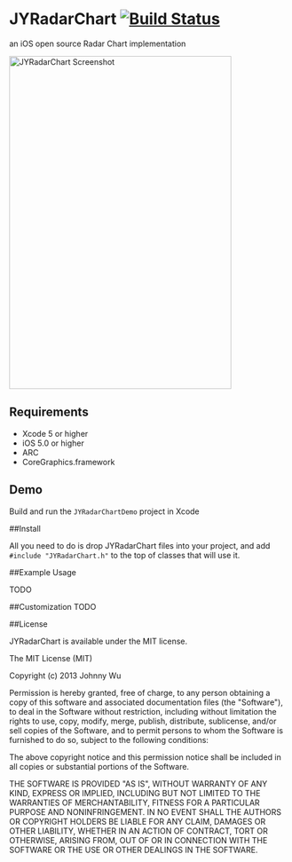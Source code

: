 # JYRadarChart [![Build Status](https://travis-ci.org/johnnywjy/JYRadarChart.png)](https://travis-ci.org/johnnywjy/JYRadarChart)


an iOS open source Radar Chart implementation


<img src="https://github.com/johnnywjy/JYRadarChart/blob/master/screenshots/screenshot_1.png" alt="JYRadarChart Screenshot" width="400" height="600" />


## Requirements
* Xcode 5 or higher
* iOS 5.0 or higher
* ARC
* CoreGraphics.framework

## Demo

Build and run the `JYRadarChartDemo` project in Xcode



##Install




All you need to do is drop JYRadarChart files into your project, and add `#include "JYRadarChart.h"` to the top of classes that will use it.


##Example Usage

TODO


##Customization
TODO


##License

JYRadarChart is available under the MIT license.

The MIT License (MIT)

Copyright (c) 2013 Johnny Wu

Permission is hereby granted, free of charge, to any person obtaining a copy of
this software and associated documentation files (the "Software"), to deal in
the Software without restriction, including without limitation the rights to
use, copy, modify, merge, publish, distribute, sublicense, and/or sell copies of
the Software, and to permit persons to whom the Software is furnished to do so,
subject to the following conditions:

The above copyright notice and this permission notice shall be included in all
copies or substantial portions of the Software.

THE SOFTWARE IS PROVIDED "AS IS", WITHOUT WARRANTY OF ANY KIND, EXPRESS OR
IMPLIED, INCLUDING BUT NOT LIMITED TO THE WARRANTIES OF MERCHANTABILITY, FITNESS
FOR A PARTICULAR PURPOSE AND NONINFRINGEMENT. IN NO EVENT SHALL THE AUTHORS OR
COPYRIGHT HOLDERS BE LIABLE FOR ANY CLAIM, DAMAGES OR OTHER LIABILITY, WHETHER
IN AN ACTION OF CONTRACT, TORT OR OTHERWISE, ARISING FROM, OUT OF OR IN
CONNECTION WITH THE SOFTWARE OR THE USE OR OTHER DEALINGS IN THE SOFTWARE.
